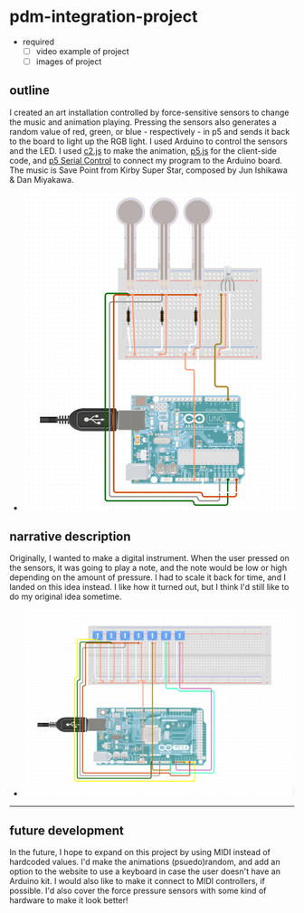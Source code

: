 # pdm-integration-project
- required
  - [ ] video example of project
  - [ ] images of project

## outline
I created an art installation controlled by force-sensitive sensors to change the music and animation playing. Pressing the sensors also generates a random value of red, green, or blue - respectively - in p5 and sends it back to the board to light up the RGB light. I used Arduino to control the sensors and the LED. I used [c2.js](https://github.com/ren-yuan/c2.js) to make the animation, [p5.js](https://p5js.org/) for the client-side code, and [p5 Serial Control](https://github.com/p5-serial/p5.serialcontrol) to connect my program to the Arduino board. The music is Save Point from Kirby Super Star, composed by Jun Ishikawa & Dan Miyakawa.
* ![relevant schematic](https://github.com/t-z-scott/pdm-integration-project/blob/main/images/project%20schematic%20(final).png) 

## narrative description
Originally, I wanted to make a digital instrument. When the user pressed on the sensors, it was going to play a note, and the note would be low or high depending on the amount of pressure. I had to scale it back for time, and I landed on this idea instead. I like how it turned out, but I think I'd still like to do my original idea sometime.
* ![relevant schematic](https://github.com/t-z-scott/pdm-integration-project/blob/main/images/project%20schematic%20(initial).png) 

---

## future development
In the future, I hope to expand on this project by using MIDI instead of hardcoded values. I'd make the animations (psuedo)random, and add an option to the website to use a keyboard in case the user doesn't have an Arduino kit. I would also like to make it connect to MIDI controllers, if possible. I'd also cover the force pressure sensors with some kind of hardware to make it look better!
